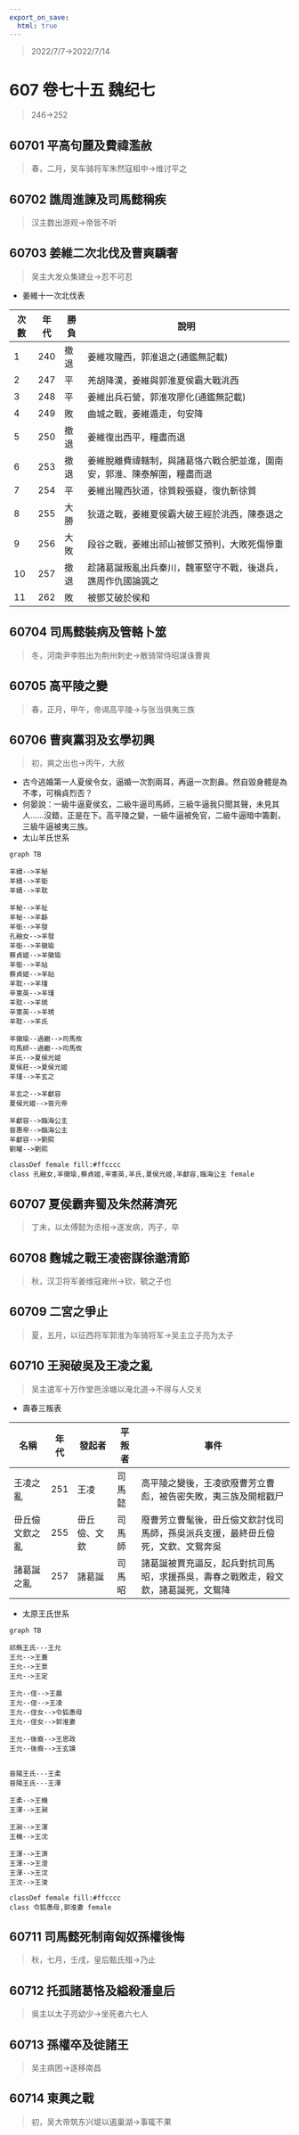 ```yaml
---
export_on_save:
  html: true
---
```


> 2022/7/7->2022/7/14

# 607 卷七十五 魏纪七

> 246->252

## 60701 平高句麗及費禕濫赦
> 春，二月，吴车骑将军朱然寇柤中->维讨平之

## 60702 譙周進諫及司馬懿稱疾
> 汉主数出游观->帝皆不听

## 60703 姜維二次北伐及曹爽驕奢
> 吴主大发众集建业->忍不可忍

- 姜維十一次北伐表

次數|年代|勝負|說明
--|--|--|--
1|240|撤退|姜維攻隴西，郭淮退之(通鑑無記載)
2|247|平|羌胡降漢，姜維與郭淮夏侯霸大戰洮西
3|248|平|姜維出兵石營，郭淮攻廖化(通鑑無記載)
4|249|敗|曲城之戰，姜維遁走，句安降
5|250|撤退|姜維復出西平，糧盡而退
6|253|撤退|姜維脫離費禕轄制，與諸葛恪六戰合肥並進，圍南安，郭淮、陳泰解圍，糧盡而退
7|254|平|姜維出隴西狄道，徐質殺張嶷，復仇斬徐質
8|255|大勝|狄道之戰，姜維夏侯霸大破王經於洮西，陳泰退之
9|256|大敗|段谷之戰，姜維出祁山被鄧艾預判，大敗死傷慘重
10|257|撤退|趁諸葛誕叛亂出兵秦川，魏軍堅守不戰，後退兵，譙周作仇國論諷之
11|262|敗|被鄧艾破於侯和

## 60704 司馬懿裝病及管輅卜筮
> 冬，河南尹李胜出为荆州刺史->散骑常侍昭谋诛曹爽

## 60705 高平陵之變
> 春，正月，甲午，帝谒高平陵->与张当俱夷三族

## 60706 曹爽黨羽及玄學初興
> 初，爽之出也->丙午，大赦
- 古今逃婚第一人夏侯令女，逼婚一次割兩耳，再逼一次割鼻。然自毀身體是為不孝，可稱貞烈否？
- 何晏說：一級牛逼夏侯玄，二級牛逼司馬師，三級牛逼我只聞其聲，未見其人……沒錯，正是在下。高平陵之變，一級牛逼被免官，二級牛逼暗中籌劃，三級牛逼被夷三族。
- 太山羊氏世系

```mermaid
graph TB

羊續-->羊秘
羊續-->羊衜
羊續-->羊耽

羊秘-->羊祉
羊秘-->羊繇
羊衜-->羊發
孔融女-->羊發
羊衜-->羊徽瑜
蔡貞姬-->羊徽瑜
羊衜-->羊祜
蔡貞姬-->羊祜
羊耽-->羊瑾
辛憲英-->羊瑾
羊耽-->羊琇
辛憲英-->羊琇
羊耽-->羊氏

羊徽瑜--過繼-->司馬攸
司馬師--過繼-->司馬攸
羊氏-->夏侯光姬
夏侯莊-->夏侯光姬
羊瑾-->羊玄之

羊玄之-->羊獻容
夏侯光姬-->晉元帝

羊獻容-->臨海公主
晉惠帝-->臨海公主
羊獻容-->劉熙
劉曜-->劉熙

classDef female fill:#ffcccc
class 孔融女,羊徽瑜,蔡貞姬,辛憲英,羊氏,夏侯光姬,羊獻容,臨海公主 female
```

## 60707 夏侯霸奔蜀及朱然蔣濟死
> 丁未，以太傅懿为丞相->遂发病，丙子，卒

## 60708 麴城之戰王凌密謀徐邈清節
> 秋，汉卫将军姜维寇雍州->钦，毓之子也

## 60709 二宮之爭止
> 夏，五月，以征西将军郭淮为车骑将军->吴主立子亮为太子

## 60710 王昶破吳及王凌之亂
> 吴主遣军十万作堂邑涂塘以淹北道->不得与人交关
- 壽春三叛表

名稱|年代|發起者|平叛者|事件
--|--|--|--|--
王凌之亂|251|王凌|司馬懿|高平陵之變後，王凌欲廢曹芳立曹彪，被告密失敗，夷三族及開棺戳尸
毌丘儉文欽之亂|255|毌丘儉、文欽|司馬師|廢曹芳立曹髦後，毌丘儉文欽討伐司馬師，孫吳派兵支援，最終毌丘儉死，文欽、文鴛奔吳
諸葛誕之亂|257|諸葛誕|司馬昭|諸葛誕被賈充逼反，起兵對抗司馬昭，求援孫吳，壽春之戰敗走，殺文欽，諸葛誕死，文鴛降

- 太原王氏世系

```mermaid
graph TB

祁縣王氏---王允
王允-->王蓋
王允-->王景
王允-->王定

王允--侄-->王晨
王允--侄-->王凌
王允--侄女-->令狐愚母
王允--侄女-->郭淮妻

王允--後裔-->王思政
王允--後裔-->王玄謨


晉陽王氏---王柔
晉陽王氏---王澤

王柔-->王機
王澤-->王昶

王昶-->王渾
王機-->王沈

王渾-->王濟
王渾-->王澄
王渾-->王汶
王沈-->王浚

classDef female fill:#ffcccc
class 令狐愚母,郭淮妻 female
```

## 60711 司馬懿死制南匈奴孫權後悔
> 秋，七月，壬戌，皇后甄氏殂->乃止

## 60712 托孤諸葛恪及縊殺潘皇后
> 吳主以太子亮幼少->坐死者六七人

## 60713 孫權卒及徙諸王
> 吴主病困->遂移南昌

## 60714 東興之戰
> 初，吴大帝筑东兴堤以遏巢湖->事辄不果
